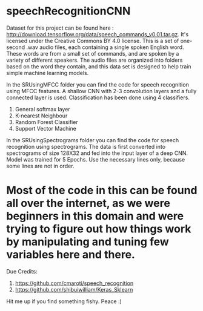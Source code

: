 # speechRecognitionCNN
Dataset for this project can be found here :  http://download.tensorflow.org/data/speech_commands_v0.01.tar.gz. It's licensed under the Creative Commons BY 4.0 license. This is a set of one-second .wav audio files, each containing a single spoken English word. These words are from a small set of commands, and are spoken by a variety of different speakers. The audio files are organized into folders based on the word they contain, and this data set is designed to help train simple machine learning models.


In the SRUsingMFCC folder you can find the code for speech recognition using MFCC features. A shallow CNN with 2-3 convolution layers and a fully connected layer is used. Classification has been done using 4 classifiers. 
1. General softmax layer
2. K-nearest Neighbour
3. Random Forest Classifier
4. Support Vector Machine

In the SRUsingSpectrograms folder you can find the code for speech recognition using spectrograms. The data is first converted into spectrograms of size 128X32 and fed into the input layer of a deep CNN. Model was trained for 5 Epochs. Use the necessary lines only, because some lines are not in order. 

# Most of the code in this can be found all over the internet, as we were beginners in this domain and were trying to figure out how things work by manipulating and tuning few variables here and there. 

Due Credits: 
1. https://github.com/cmaroti/speech_recognition
2. https://github.com/shibuiwilliam/Keras_Sklearn

Hit me up if you find something fishy. Peace :)
